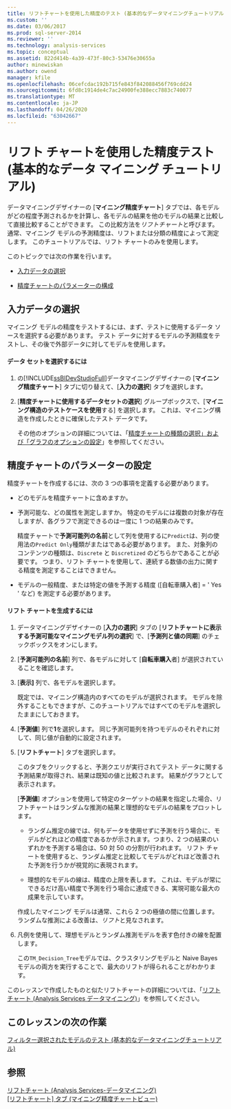 ```yaml
---
title: リフトチャートを使用した精度のテスト (基本的なデータマイニングチュートリアル) |Microsoft Docs
ms.custom: ''
ms.date: 03/06/2017
ms.prod: sql-server-2014
ms.reviewer: ''
ms.technology: analysis-services
ms.topic: conceptual
ms.assetid: 822d414b-4a39-473f-80c3-53476e30655a
author: minewiskan
ms.author: owend
manager: kfile
ms.openlocfilehash: 06cefcdac192b715fe843f842088456f769cdd24
ms.sourcegitcommit: 6fd8c1914de4c7ac24900fe388ecc7883c740077
ms.translationtype: MT
ms.contentlocale: ja-JP
ms.lasthandoff: 04/26/2020
ms.locfileid: "63042667"
---
```

# <a name="testing-accuracy-with-lift-charts-basic-data-mining-tutorial"></a>リフト チャートを使用した精度テスト (基本的なデータ マイニング チュートリアル)
  データマイニングデザイナーの [**マイニング精度チャート**] タブでは、各モデルがどの程度予測されるかを計算し、各モデルの結果を他のモデルの結果と比較して直接比較することができます。 この比較方法を*リフトチャート*と呼びます。 通常、マイニング モデルの予測精度は、リフトまたは分類の精度によって測定します。 このチュートリアルでは、リフト チャートのみを使用します。  
  
 このトピックでは次の作業を行います。  
  
-   [入力データの選択](#BKMK_InputData)  
  
-   [精度チャートのパラメーターの構成](#BKMK_Selecting)  
  
##  <a name="choosing-the-input-data"></a><a name="BKMK_InputData"></a>入力データの選択  
 マイニング モデルの精度をテストするには、まず、テストに使用するデータ ソースを選択する必要があります。 テスト データに対するモデルの予測精度をテストし、その後で外部データに対してモデルを使用します。  
  
#### <a name="to-select-the-data-set"></a>データ セットを選択するには  
  
1.  の[!INCLUDE[ssBIDevStudioFull](../includes/ssbidevstudiofull-md.md)]データマイニングデザイナーの [**マイニング精度チャート**] タブに切り替えて、[**入力の選択**] タブを選択します。  
  
2.  [**精度チャートに使用するデータセットの選択**] グループボックスで、[**マイニング構造のテストケースを使用**する] を選択します。 これは、マイニング構造を作成したときに確保したテスト データです。  
  
     その他のオプションの詳細については、「[精度チャートの種類の選択」および「グラフのオプションの設定](../../2014/analysis-services/data-mining/choose-an-accuracy-chart-type-and-set-chart-options.md)」を参照してください。  
  
##  <a name="setting-accuracy-chart-parameters"></a><a name="BKMK_Selecting"></a>精度チャートのパラメーターの設定  
 精度チャートを作成するには、次の 3 つの事項を定義する必要があります。  
  
-   どのモデルを精度チャートに含めますか。  
  
-   予測可能な、どの属性を測定しますか。 特定のモデルには複数の対象が存在しますが、各グラフで測定できるのは一度に 1 つの結果のみです。  
  
     精度チャートで**予測可能列の名前**として列を使用するに`Predict`は、列の使用法の`Predict Only`種類がまたはである必要があります。 また、対象列のコンテンツの種類は、`Discrete` と `Discretized` のどちらかであることが必要です。 つまり、リフト チャートを使用して、連続する数値の出力に関する精度を測定することはできません。  
  
-   モデルの一般精度、または特定の値を予測する精度 ([自転車購入者] = ' Yes ' など) を測定する必要があります。  
  
#### <a name="to-generate-the-lift-chart"></a>リフト チャートを生成するには  
  
1.  データマイニングデザイナーの [**入力の選択**] タブの [**リフトチャートに表示する予測可能なマイニングモデル列の選択**] で、[**予測列と値の同期**] のチェックボックスをオンにします。  
  
2.  [**予測可能列の名前**] 列で、各モデルに対して [**自転車購入**者] が選択されていることを確認します。  
  
3.  [**表示]** 列で、各モデルを選択します。  
  
     既定では、マイニング構造内のすべてのモデルが選択されます。 モデルを除外することもできますが、このチュートリアルではすべてのモデルを選択したままにしておきます。  
  
4.  [**予測値**] 列で**1**を選択します。 同じ予測可能列を持つモデルのそれぞれに対して、同じ値が自動的に設定されます。  
  
5.  [**リフトチャート**] タブを選択します。  
  
     このタブをクリックすると、予測クエリが実行されてテスト データに関する予測結果が取得され、結果は既知の値と比較されます。 結果がグラフとして表示されます。  
  
     [**予測値**] オプションを使用して特定のターゲットの結果を指定した場合、リフトチャートはランダムな推測の結果と理想的なモデルの結果をプロットします。  
  
    -   ランダム推定の線では、何もデータを使用せずに予測を行う場合に、モデルがどれほどの精度であるかが示されます。つまり、2 つの結果のいずれかを予測する場合は、50 対 50 の分割が行われます。 リフト チャートを使用すると、ランダム推定と比較してモデルがどれほど改善された予測を行うかが視覚的に表現されます。  
  
    -   理想的なモデルの線は、精度の上限を表します。 これは、モデルが常にできるだけ高い精度で予測を行う場合に達成できる、実現可能な最大の成果を示しています。  
  
     作成したマイニング モデルは通常、これら 2 つの極値の間に位置します。 ランダムな推測による改善は、*リフト*と見なされます。  
  
6.  凡例を使用して、理想モデルとランダム推測モデルを表す色付きの線を配置します。  
  
     この`TM_Decision_Tree`モデルでは、クラスタリングモデルと Naive Bayes モデルの両方を実行することで、最大のリフトが得られることがわかります。  
  
 このレッスンで作成したものと似たリフトチャートの詳細については、「[リフトチャート &#40;Analysis Services データマイニング&#41;](../../2014/analysis-services/data-mining/lift-chart-analysis-services-data-mining.md)」を参照してください。  
  
## <a name="next-task-in-lesson"></a>このレッスンの次の作業  
 [フィルター選択されたモデルのテスト &#40;基本的なデータマイニングチュートリアル&#41;](../../2014/tutorials/testing-a-filtered-model-basic-data-mining-tutorial.md)  
  
## <a name="see-also"></a>参照  
 [リフトチャート &#40;Analysis Services-データマイニング&#41;](../../2014/analysis-services/data-mining/lift-chart-analysis-services-data-mining.md)   
 [[リフトチャート] タブ &#40;マイニング精度チャートビュー&#41;](../../2014/analysis-services/lift-chart-tab-mining-accuracy-chart-view.md)  
  
  
